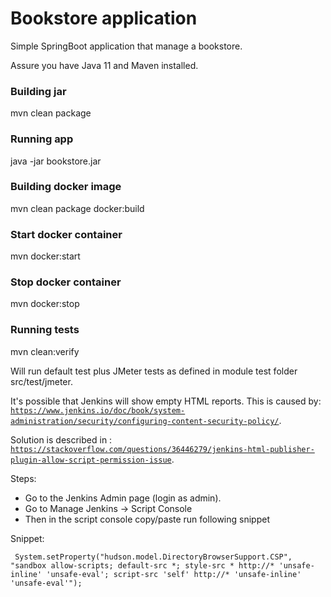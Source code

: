 Bookstore application
======================

Simple SpringBoot application that manage a bookstore.

Assure you have Java 11 and Maven installed.

### Building jar
mvn clean package

### Running app
java -jar  bookstore.jar

### Building docker image
mvn clean package docker:build

### Start docker container
mvn docker:start

### Stop docker container
mvn docker:stop


### Running tests
mvn clean:verify

Will run default test plus JMeter tests as defined in module test folder src/test/jmeter.

It's possible that Jenkins will show empty HTML reports. This is caused by: [`https://www.jenkins.io/doc/book/system-administration/security/configuring-content-security-policy/`](https://www.jenkins.io/doc/book/system-administration/security/configuring-content-security-policy/).

Solution is described in :
[`https://stackoverflow.com/questions/36446279/jenkins-html-publisher-plugin-allow-script-permission-issue`](https://stackoverflow.com/questions/36446279/jenkins-html-publisher-plugin-allow-script-permission-issue).

Steps:

* Go to the Jenkins Admin page (login as admin).
* Go to Manage Jenkins -> Script Console
* Then in the script console copy/paste run following snippet

Snippet:

     System.setProperty("hudson.model.DirectoryBrowserSupport.CSP", "sandbox allow-scripts; default-src *; style-src * http://* 'unsafe-inline' 'unsafe-eval'; script-src 'self' http://* 'unsafe-inline' 'unsafe-eval'");
